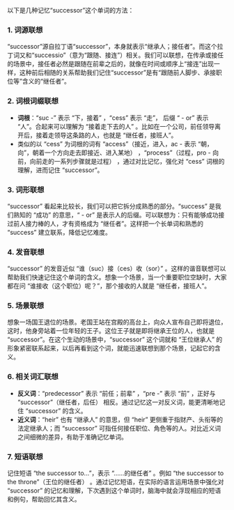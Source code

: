 以下是几种记忆“successor”这个单词的方法：

### 1. 词源联想
“successor”源自拉丁语“successor”，本身就表示“继承人；接任者”。而这个拉丁词又和“successio”（意为“跟随、接连”）相关。我们可以联想，在传承或接任的场景中，接任者必然是跟随在前辈之后的，就像在时间或顺序上“接连”出现一样，这种前后相随的关系帮助我们记住“successor”是有“跟随前人脚步、承接职位等”含义的“继任者”。

### 2. 词根词缀联想
 - **词根**：“suc -” 表示 “下，接着” ，“cess” 表示 “走”， 后缀 “ - or” 表示 “人”。合起来可以理解为 “接着走下去的人” 。比如在一个公司，前任领导离开后，接着走领导这条路的人，也就是 “继任者，接班人”。
 - 类似的以 “cess” 为词根的词有 “access”（接近，进入，ac - 表示 “朝，向”，朝着一个方向走去即接近、进入某地） ，“process”（过程，pro - 向前，向前走的一系列步骤就是过程） ，通过对比记忆，强化对 “cess” 词根的理解，进而记住 “successor”。

### 3. 词形联想
“successor” 看起来比较长，我们可以把它拆分成熟悉的部分。“success” 是我们熟知的 “成功” 的意思，“ - or” 是表示人的后缀。可以联想为：只有能够成功接过前人接力棒的人，才有资格成为 “继任者”。这样把一个长单词和熟悉的 “success” 建立联系，降低记忆难度。

### 4. 发音联想
“successor” 的发音近似 “谁（suc）接（ces）收（sor）”  。这样的谐音联想可以帮助我们快速记住这个单词的含义。想象一个场景，当一个重要职位空缺时，大家都在问 “谁接收（这个职位）呢？”，那个接收的人就是 “继任者，接班人”。

### 5. 场景联想
想象一场国王退位的场景。老国王站在宫殿的高台上，向众人宣布自己即将退位，这时，他身旁站着一位年轻的王子。这位王子就是即将继承王位的人，也就是 “successor”。在这个生动的场景中，“successor” 这个词就和 “王位继承人” 的形象紧密联系起来，以后再看到这个词，就能迅速联想到那个场景，记起它的含义。

### 6. 相关词汇联想
 - **反义词**：“predecessor” 表示 “前任；前辈” ，“pre -” 表示 “前” ，正好与 “successor”（继任者，后任） 相反。通过记忆这一对反义词，能更清晰地记住 “successor” 的含义。
 - **近义词**：“heir” 也有 “继承人” 的意思，但 “heir” 更侧重于指财产、头衔等的法定继承人；而 “successor” 可指任何接任职位、角色等的人。对比近义词之间细微的差异，有助于准确记忆单词。

### 7. 短语联想
记住短语 “the successor to...”，表示 “……的继任者” 。例如 “the successor to the throne”（王位的继任者） 。通过记忆短语，在实际的语言运用场景中强化对 “successor” 的记忆和理解，下次遇到这个单词时，脑海中就会浮现相应的短语和例句，帮助回忆其含义。 